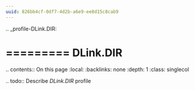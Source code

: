 ```yaml
---
uuid: 826bb4cf-0df7-4d2b-a6e9-ee8d15c8cab9
---
```

.. _profile-DLink.DIR:

=========
DLink.DIR
=========

.. contents:: On this page
    :local:
    :backlinks: none
    :depth: 1
    :class: singlecol

.. todo::
    Describe *DLink.DIR* profile

